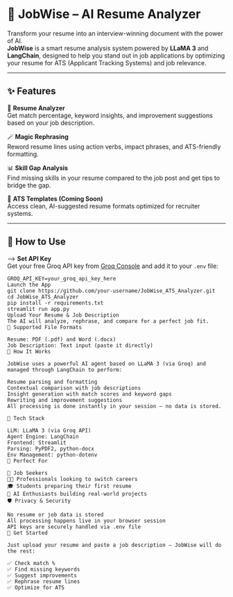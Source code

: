 # 🤖 JobWise – AI Resume Analyzer

Transform your resume into an interview-winning document with the power of AI.  
**JobWise** is a smart resume analysis system powered by **LLaMA 3** and **LangChain**, designed to help you stand out in job applications by optimizing your resume for ATS (Applicant Tracking Systems) and job relevance.

---

## ✨ Features

📄 **Resume Analyzer**  
Get match percentage, keyword insights, and improvement suggestions based on your job description.

🪄 **Magic Rephrasing**  
Reword resume lines using action verbs, impact phrases, and ATS-friendly formatting.

📊 **Skill Gap Analysis**  
Find missing skills in your resume compared to the job post and get tips to bridge the gap.

📁 **ATS Templates (Coming Soon)**  
Access clean, AI-suggested resume formats optimized for recruiter systems.

---

## 🚀 How to Use

--> **Set API Key**  
   Get your free Groq API key from [Groq Console](https://console.groq.com) and add it to your `.env` file:
   ```env
GROQ_API_KEY=your_groq_api_key_here
Launch the App
git clone https://github.com/your-username/JobWise_ATS_Analyzer.git
cd JobWise_ATS_Analyzer
pip install -r requirements.txt
streamlit run app.py
Upload Your Resume & Job Description
The AI will analyze, rephrase, and compare for a perfect job fit.
📄 Supported File Formats

Resume: PDF (.pdf) and Word (.docx)
Job Description: Text input (paste it directly)
🧠 How It Works

JobWise uses a powerful AI agent based on LLaMA 3 (via Groq) and managed through LangChain to perform:

Resume parsing and formatting
Contextual comparison with job descriptions
Insight generation with match scores and keyword gaps
Rewriting and improvement suggestions
All processing is done instantly in your session – no data is stored.

🔧 Tech Stack

LLM: LLaMA 3 (via Groq API)
Agent Engine: LangChain
Frontend: Streamlit
Parsing: PyPDF2, python-docx
Env Management: python-dotenv
🌟 Perfect For

📌 Job Seekers
🧑‍💼 Professionals looking to switch careers
🎓 Students preparing their first resume
🧠 AI Enthusiasts building real-world projects
🛡️ Privacy & Security

No resume or job data is stored
All processing happens live in your browser session
API keys are securely handled via .env file
🎯 Get Started

Just upload your resume and paste a job description — JobWise will do the rest:

✅ Check match %
✅ Find missing keywords
✅ Suggest improvements
✅ Rephrase resume lines
✅ Optimize for ATS
